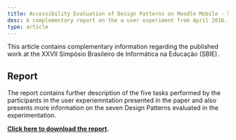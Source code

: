 ```yaml
---
title: Accessibility Evaluation of Design Patterns on Moodle Mobile - SBIE 2016
desc: A complementary report on the a user experiment from April 2016.
type: article
---
```


<p class="lead lead-about">
This article contains complementary information regarding the published work at the XXVII Simpósio Brasileiro de Informática na Educação (SBIE).
</p>

## Report
The report contains further description of the five tasks performed by the participants in the user experiemntation presented in the paper and also presents more information on the seven Design Patterns evaluated in the experimentation.

<b><a href="{{ site.baseurl }}/assets/docs/report_sbie.pdf" target="_blank">Click here to download the report</a>.</b>
